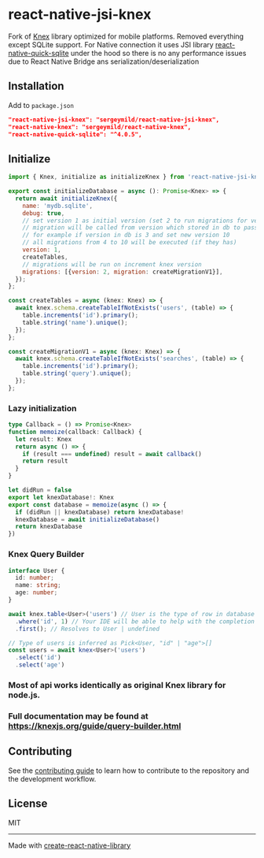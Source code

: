 # react-native-jsi-knex
Fork of [Knex](https://knexjs.org/) library optimized for mobile platforms.
Removed everything except SQLite support.
For Native connection it uses JSI library [react-native-quick-sqlite](https://github.com/ospfranco/react-native-quick-sqlite) under the hood
so there is no any performance issues due to React Native Bridge ans serialization/deserialization
## Installation

Add to `package.json`
```json
"react-native-jsi-knex": "sergeymild/react-native-jsi-knex",
"react-native-knex": "sergeymild/react-native-knex",
"react-native-quick-sqlite": "^4.0.5",
```

## Initialize

```js
import { Knex, initialize as initializeKnex } from 'react-native-jsi-knex';

export const initializeDatabase = async (): Promise<Knex> => {
  return await initializeKnex({
    name: 'mydb.sqlite',
    debug: true,
    // set version 1 as initial version (set 2 to run migrations for version: 2)
    // migration will be called from version which stored in db to passed
    // for example if version in db is 3 and set new version 10
    // all migrations from 4 to 10 will be executed (if they has) 
    version: 1,
    createTables,
    // migrations will be run on increment knex version
    migrations: [{version: 2, migration: createMigrationV1}],
  });
};

const createTables = async (knex: Knex) => {
  await knex.schema.createTableIfNotExists('users', (table) => {
    table.increments('id').primary();
    table.string('name').unique();
  });
};

const createMigrationV1 = async (knex: Knex) => {
  await knex.schema.createTableIfNotExists('searches', (table) => {
    table.increments('id').primary();
    table.string('query').unique();
  });
};
```

### Lazy initialization
```ts
type Callback = () => Promise<Knex>
function memoize(callback: Callback) {
  let result: Knex
  return async () => {
    if (result === undefined) result = await callback()
    return result
  }
}

let didRun = false
export let knexDatabase!: Knex
export const database = memoize(async () => {
  if (didRun || knexDatabase) return knexDatabase!
  knexDatabase = await initializeDatabase()
  return knexDatabase
})
```

### Knex Query Builder

```ts
interface User {
  id: number;
  name: string;
  age: number;
}

await knex.table<User>('users') // User is the type of row in database
  .where('id', 1) // Your IDE will be able to help with the completion of id
  .first(); // Resolves to User | undefined

// Type of users is inferred as Pick<User, "id" | "age">[]
const users = await knex<User>('users')
  .select('id')
  .select('age')
```

### Most of api works identically as original Knex library for node.js.
### Full documentation may be found at https://knexjs.org/guide/query-builder.html

## Contributing

See the [contributing guide](CONTRIBUTING.md) to learn how to contribute to the repository and the development workflow.

## License

MIT

---

Made with [create-react-native-library](https://github.com/callstack/react-native-builder-bob)
